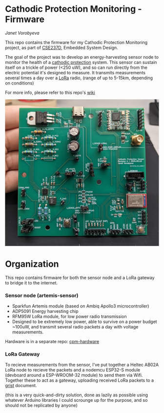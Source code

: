 
# Cathodic Protection Monitoring - Firmware

*Janet Vorobyeva*

This repo contains the firmware for my Cathodic Protection Monitoring project, as part of [CSE237D](https://kastner.ucsd.edu/ryan/cse-237d-embedded-system-design/), Embedded System Design.

The goal of the project was to develop an energy-harvesting sensor node to monitor the health of a 
[cathodic protection](https://en.wikipedia.org/wiki/Cathodic_protection) system. This sensor
can sustain itself on a trickle of power (<250 uW), and so can run directly
from the electric potential it's designed to measure. It transmits measurements several times a day
over a [LoRa](https://en.wikipedia.org/wiki/LoRa) radio, (range of up to 5-15km, depending on conditions)

For more info, please refer to this repo's [wiki](https://github.com/jvorob/cpm-firmware/wiki)


![Photo of the sensor board](board_photo.jpg)

# Organization

This repo contains firmware for both the sensor node and a LoRa gateway to bridge it to the internet.

### Sensor node (artemis-sensor)
- Sparkfun Artemis module (based on Ambiq Apollo3 microcontroller)
- ADP5091 Energy harvesting chip
- RFM95W LoRa module, for low power radio transmission
- Designed to be extremely low power, able to survive on a power budget ~100uW,
  and transmit several radio packets a day with voltage measurements.

Hardware is in a separate repo: [cpm-hardware](https://github.com/jvorob/cpm-hardware)


### LoRa Gateway 

To recieve measurements from the sensor, I've put together a 
Heltec AB02A LoRa node to recieve the packets and a 
nodemcu ESP32-S module (devboard around a ESP-WROOM-32 module) to send them via Wifi.
Together these to act as a gateway, uploading received LoRa packets to a [grist](getgrist.com) document.

(this is a very quick-and-dirty solution, done as lazily as possible using whatever Arduino
libraries I could scrounge up for the purpose, and so should not be replicated by anyone)

